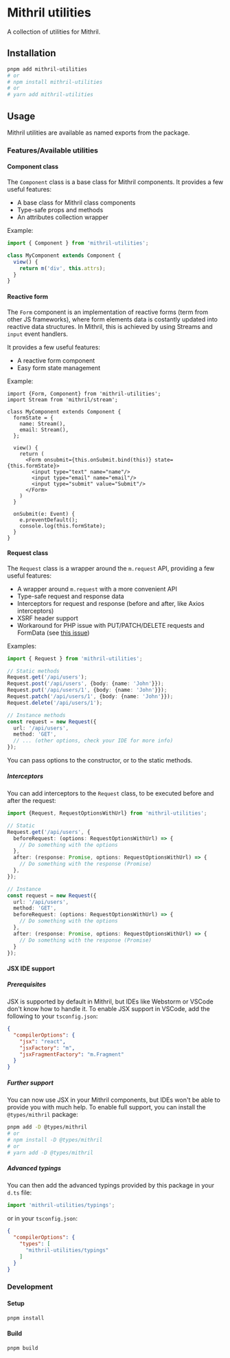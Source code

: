 # Mithril utilities
A collection of utilities for Mithril.

## Installation

```bash
pnpm add mithril-utilities
# or
# npm install mithril-utilities
# or
# yarn add mithril-utilities
```

## Usage
Mithril utilities are available as named exports from the package.

### Features/Available utilities
#### Component class
The `Component` class is a base class for Mithril components. It provides a few useful features:
- A base class for Mithril class components
- Type-safe props and methods
- An attributes collection wrapper

Example:
```ts
import { Component } from 'mithril-utilities';

class MyComponent extends Component {
  view() {
    return m('div', this.attrs);
  }
}
```

#### Reactive form
The `Form` component is an implementation of reactive forms (term from other JS frameworks),
where form elements data is costantly updated into reactive data structures.
In Mithril, this is achieved by using Streams and `input` event handlers.

It provides a few useful features:
- A reactive form component
- Easy form state management

Example:

```tsx
import {Form, Component} from 'mithril-utilities';
import Stream from 'mithril/stream';

class MyComponent extends Component {
  formState = {
    name: Stream(),
    email: Stream(),
  };

  view() {
    return (
      <Form onsubmit={this.onSubmit.bind(this)} state={this.formState}>
        <input type="text" name="name"/>
        <input type="email" name="email"/>
        <input type="submit" value="Submit"/>
      </Form>
    )
  }
  
  onSubmit(e: Event) {
    e.preventDefault();
    console.log(this.formState);
  }
}
```

#### Request class
The `Request` class is a wrapper around the `m.request` API, providing a few useful features:
- A wrapper around `m.request` with a more convenient API
- Type-safe request and response data
- Interceptors for request and response (before and after, like Axios interceptors)
- XSRF header support
- Workaround for PHP issue with PUT/PATCH/DELETE requests and FormData (see [this issue](https://bugs.php.net/bug.php?id=55815))

Examples:
```ts
import { Request } from 'mithril-utilities';

// Static methods
Request.get('/api/users');
Request.post('/api/users', {body: {name: 'John'}});
Request.put('/api/users/1', {body: {name: 'John'}});
Request.patch('/api/users/1', {body: {name: 'John'}});
Request.delete('/api/users/1');

// Instance methods
const request = new Request({
  url: '/api/users',
  method: 'GET',
  // ... (other options, check your IDE for more info)
});
```
You can pass options to the constructor, or to the static methods.

##### Interceptors
You can add interceptors to the `Request` class, to be executed before and after the request:

```ts
import {Request, RequestOptionsWithUrl} from 'mithril-utilities';

// Static
Request.get('/api/users', {
  beforeRequest: (options: RequestOptionsWithUrl) => {
    // Do something with the options
  },
  after: (response: Promise, options: RequestOptionsWithUrl) => {
    // Do something with the response (Promise)
  },
});

// Instance
const request = new Request({
  url: '/api/users',
  method: 'GET',
  beforeRequest: (options: RequestOptionsWithUrl) => {
    // Do something with the options
  },
  after: (response: Promise, options: RequestOptionsWithUrl) => {
    // Do something with the response (Promise)
  }
});
```

#### JSX IDE support
##### Prerequisites
JSX is supported by default in Mithril, but IDEs like Webstorm or VSCode don't know how to handle it.
To enable JSX support in VSCode, add the following to your `tsconfig.json`:
```json
{
  "compilerOptions": {
    "jsx": "react",
    "jsxFactory": "m",
    "jsxFragmentFactory": "m.Fragment"
  }
}
```

##### Further support
You can now use JSX in your Mithril components, but IDEs won't be able to provide you with much help.
To enable full support, you can install the `@types/mithril` package:
```bash
pnpm add -D @types/mithril
# or
# npm install -D @types/mithril
# or
# yarn add -D @types/mithril
```

##### Advanced typings
You can then add the advanced typings provided by this package in your `d.ts` file:
```ts
import 'mithril-utilities/typings';
```
or in your `tsconfig.json`:
```json
{
  "compilerOptions": {
    "types": [
      "mithril-utilities/typings"
    ]
  }
}
```

### Development
#### Setup
```bash
pnpm install
```

#### Build
```bash
pnpm build
```
